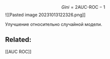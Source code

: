 $$
Gini = 2\text{AUC-ROC} - 1
$$
![[Pasted image 20231013122326.png]]

Улучшение относительно случайной модели.

## Related:
[[AUC ROC]]
